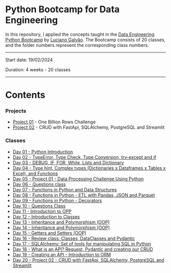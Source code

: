 # Python Bootcamp  for Data Engineering

In this repository, I applied the concepts taught in the [Data Engineering  Python Bootcamp](https://github.com/lvgalvao/data-engineering-roadmap/tree/main/bootcamp) by [Luciano Galvão](https://github.com/lvgalvao). The Bootcamp consists of 20 classes, and the folder numbers represent the corresponding class numbers. 

-------------------------

Start date: 19/02/2024

Duration: 4 weeks - 20 classes

 ------------------------
# Contents

### Projects
- [Project 01](https://github.com/lealre/one-billion-rows-challenge) - One Billion Rows Challenge
- [Project 02](https://github.com/lealre/crud-rental-properties) - CRUD with FastApi, SQLAlchemy, PostgreSQL and Streamlit


### Classes
- [Day 01 - Python Introduction](https://github.com/lealre/bootcamp-de/tree/main/01)
- [Day 02 - TypeError, Type Check, Type Conversion, try-except and if](https://github.com/lealre/bootcamp-de/tree/main/02)
- [Day 03 - DEBUG, IF, FOR, While, Lists and Dictionary](https://github.com/lealre/bootcamp-de/tree/main/03)
- [Day 04 - Type hint, Complex types (Dictionaries x Dataframes x Tables x Excel), and Functions](https://github.com/lealre/bootcamp-de/tree/main/04)
- [Day 05 - Project 01 -  Data Processing Challenge Using Python](https://github.com/lealre/bootcamp-de/tree/main/05%20-%20P01)
- [Day 06 - Questions class](https://github.com/lealre/bootcamp-de/tree/main/06)
- [Day 07 - Functions in Python and Data Structures](https://github.com/lealre/bootcamp-de/tree/main/07)
- [Day 08 - Functions in Python - ETL with Pandas, JSON and Parquet](https://github.com/lealre/bootcamp-de/tree/main/08)
- [Day 09 - Functions in Python - Decorators](https://github.com/lealre/bootcamp-de/tree/main/09)
- [Day 10 - Questions Class](https://github.com/lealre/bootcamp-de/tree/main/10)
- [Day 11 - Introduction to OPP](https://github.com/lealre/bootcamp-de/tree/main/11)
- [Day 12 - Introduction to Classes](https://github.com/lealre/bootcamp-de/tree/main/12)
- [Day 13 - Inheritance and Polymorphism (OOP)](https://github.com/lealre/bootcamp-de/tree/main/13)
- [Day 14 - Inheritance and Polymorphism (OOP)](https://github.com/lealre/bootcamp-de/tree/main/14)
- [Day 15 - Getters and Setters (OOP)](https://github.com/lealre/bootcamp-de/tree/main/15)
- [Day 16 - Review class: Classes, DataClasses and Pydantic](https://github.com/lealre/bootcamp-de/tree/main/16)
- [Day 17 - SQLAlchemy: Set of tools for manipulating SQL in Python](https://github.com/lealre/bootcamp-de/tree/main/17)
- [Day 18 - What is an API? Request, Pydantic and creating our CRUD](https://github.com/lealre/bootcamp-de/tree/main/18)
- [Day 19 - Creating an API - Introduction to ORM](https://github.com/lealre/bootcamp-de/tree/main/19)
- [Day 20 -  Project 02 - CRUD with FastApi, SQLAlchemy, PostgreSQL and Streamlit](https://github.com/lealre/bootcamp-de/tree/main/19)

